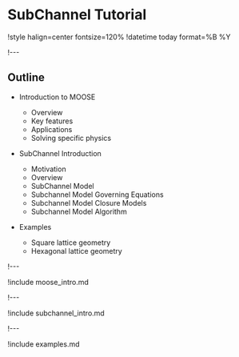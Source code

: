 # SubChannel Tutorial

!style halign=center fontsize=120%
!datetime today format=%B %Y

!---

## Outline

- Introduction to MOOSE

  - Overview
  - Key features
  - Applications
  - Solving specific physics

- SubChannel Introduction

  - Motivation
  - Overview
  - SubChannel Model
  - Subchannel Model Governing Equations
  - Subchannel Model Closure Models
  - Subchannel Model Algorithm

- Examples

  - Square lattice geometry
  - Hexagonal lattice geometry

!---

!include moose_intro.md

!---

!include subchannel_intro.md

!---

!include examples.md
